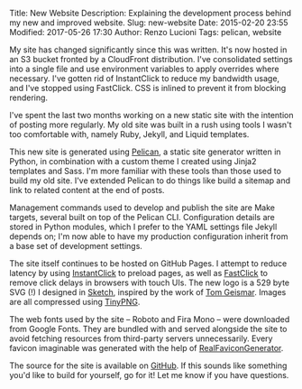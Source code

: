 Title: New Website
Description: Explaining the development process behind my new and improved website.
Slug: new-website
Date: 2015-02-20 23:55
Modified: 2017-05-26 17:30
Author: Renzo Lucioni
Tags: pelican, website

<div class="message">
    My site has changed significantly since this was written. It's now hosted in an S3 bucket fronted by a CloudFront distribution. I've consolidated settings into a single file and use environment variables to apply overrides where necessary. I've gotten rid of InstantClick to reduce my bandwidth usage, and I've stopped using FastClick. CSS is inlined to prevent it from blocking rendering.
</div>

I've spent the last two months working on a new static site with the intention of posting more regularly. My old site was built in a rush using tools I wasn't too comfortable with, namely Ruby, Jekyll, and Liquid templates.

This new site is generated using [Pelican](https://github.com/getpelican/pelican), a static site generator written in Python, in combination with a custom theme I created using Jinja2 templates and Sass. I'm more familiar with these tools than those used to build my old site. I've extended Pelican to do things like build a sitemap and link to related content at the end of posts.

Management commands used to develop and publish the site are Make targets, several built on top of the Pelican CLI. Configuration details are stored in Python modules, which I prefer to the YAML settings file Jekyll depends on; I'm now able to have my production configuration inherit from a base set of development settings.

The site itself continues to be hosted on GitHub Pages. I attempt to reduce latency by using [InstantClick](https://github.com/dieulot/instantclick) to preload pages, as well as [FastClick](https://github.com/ftlabs/fastclick) to remove click delays in browsers with touch UIs. The new logo is a 529 byte SVG (!) I designed in [Sketch](http://bohemiancoding.com/sketch/), inspired by the work of [Tom Geismar](http://tomgeismar.com/). Images are all compressed using [TinyPNG](https://tinypng.com/).

The web fonts used by the site &ndash; Roboto and Fira Mono &ndash; were downloaded from Google Fonts. They are bundled with and served alongside the site to avoid fetching resources from third-party servers unnecessarily. Every favicon imaginable was generated with the help of [RealFaviconGenerator](http://realfavicongenerator.net/).

The source for the site is available on [GitHub](https://github.com/rlucioni/blog). If this sounds like something you'd like to build for yourself, go for it! Let me know if you have questions.
